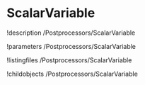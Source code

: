 <!-- MOOSE Documentation Stub: Remove this when content is added. -->

# ScalarVariable
!description /Postprocessors/ScalarVariable

!parameters /Postprocessors/ScalarVariable

!listingfiles /Postprocessors/ScalarVariable

!childobjects /Postprocessors/ScalarVariable
